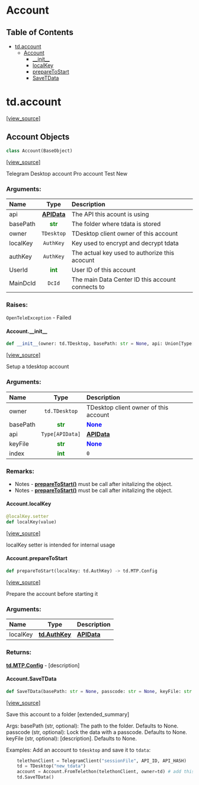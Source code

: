 
# Account

## Table of Contents

* [td.account](#td.account)
  * [Account](#td.account.Account)
    * [\_\_init\_\_](#td.account.Account.__init__)
    * [localKey](#td.account.Account.localKey)
    * [prepareToStart](#td.account.Account.prepareToStart)
    * [SaveTData](#td.account.Account.SaveTData)

<a id="td.account"></a>

# td.account

[[view_source]](https://github.com/thedemons/opentele/blob/f517ab58fde29562675ce88704334ce45d5842c5/src\td\account.py#L1)

<a id="td.account.Account"></a>

## Account Objects

```python
class Account(BaseObject)
```

[[view_source]](https://github.com/thedemons/opentele/blob/f517ab58fde29562675ce88704334ce45d5842c5/src\td\account.py#L511)

Telegram Desktop account
Pro account
Test New

### Arguments:

| Name | Type | Description |
| :--- | :--: | :---------- |
| api  | **[APIData](../../APIData#apidata.APIData)** | The API this acount is using |
| basePath  | <span style="color:green">**str**</span> | The folder where tdata is stored |
| owner  | `TDesktop` | TDesktop client owner of this account |
| localKey  | `AuthKey` | Key used to encrypt and decrypt tdata |
| authKey  | `AuthKey` | The actual key used to authorize this acocunt |
| UserId  | <span style="color:green">**int**</span> | User ID of this account |
| MainDcId  | `DcId` | The main Data Center ID this account connects to |

### Raises:

`OpenTeleException` - Failed


<a id="td.account.Account.__init__"></a>

#### Account.\_\_init\_\_

```python
def __init__(owner: td.TDesktop, basePath: str = None, api: Union[Type[APIData], APIData] = APITemplate.TelegramDesktop, keyFile: str = None, index: int = 0) -> None
```

[[view_source]](https://github.com/thedemons/opentele/blob/f517ab58fde29562675ce88704334ce45d5842c5/src\td\account.py#L545)

Setup a tdesktop account

### Arguments:

| Name | Type | Description |
| :--- | :--: | :---------- |
| owner  | `td.TDesktop` | TDesktop client owner of this account |
| basePath  | <span style="color:green">**str**</span> | <span style="color:blue">**None**</span> | The folder where tdata is stored |
| api  | `Type[APIData]` | **[APIData](../../APIData#apidata.APIData)** | **[APITemplate.TelegramDesktop](../../APIData#apidata.APITemplate.TelegramDesktop)** | The **[APIData](../../APIData#apidata.APIData)** to use |
| keyFile  | <span style="color:green">**str**</span> | <span style="color:blue">**None**</span> | [description] |
| index  | <span style="color:green">**int**</span> | `0` | [description] |

### Remarks:

- Notes - **[prepareToStart()](#td.account.Account.prepareToStart)** must be call after initalizing the object.
- Notes - **[prepareToStart()](#td.account.Account.prepareToStart)** must be call after initalizing the object.


<a id="td.account.Account.localKey"></a>

#### Account.localKey

```python
@localKey.setter
def localKey(value)
```

[[view_source]](https://github.com/thedemons/opentele/blob/f517ab58fde29562675ce88704334ce45d5842c5/src\td\account.py#L626)

localKey setter is intended for internal usage

<a id="td.account.Account.prepareToStart"></a>

#### Account.prepareToStart

```python
def prepareToStart(localKey: td.AuthKey) -> td.MTP.Config
```

[[view_source]](https://github.com/thedemons/opentele/blob/f517ab58fde29562675ce88704334ce45d5842c5/src\td\account.py#L663)

Prepare the account before starting it

### Arguments:

| Name | Type | Description |
| :--- | :--: | :---------- |
| localKey  | **[td.AuthKey](../AuthKey#td.auth.AuthKey)** | **[APIData](../../APIData#apidata.APIData)** |

### Returns:

**[td.MTP.Config](../MTP#td.mtp.MTP.Config)** - [description]


<a id="td.account.Account.SaveTData"></a>

#### Account.SaveTData

```python
def SaveTData(basePath: str = None, passcode: str = None, keyFile: str = None) -> None
```

[[view_source]](https://github.com/thedemons/opentele/blob/f517ab58fde29562675ce88704334ce45d5842c5/src\td\account.py#L771)

Save this account to a folder
[extended_summary]

Args:
    basePath (str, optional): The path to the folder. Defaults to None.
    passcode (str, optional): Lock the data with a passcode. Defaults to None.
    keyFile (str, optional): [description]. Defaults to None.

Examples:
    Add an account to `tdesktop` and save it to `tdata`:
```python
    telethonClient = TelegramClient("sessionFile", API_ID, API_HASH)
    td = TDesktop("new_tdata")
    account = Account.FromTelethon(telethonClient, owner=td) # add this account to td
    td.SaveTData()
```


